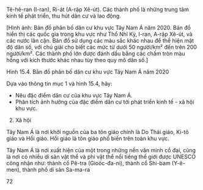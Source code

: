 Tê-hê-ran (I-ran), Ri-át (A-rập Xê-út). Các thành phố là những trung tâm kinh tế phát triển, thu hút dân cư và lao động.

[Hình ảnh: Bản đồ phân bố dân cư khu vực Tây Nam Á năm 2020. Bản đồ hiển thị các quốc gia trong khu vực như Thổ Nhĩ Kỳ, I-ran, A-rập Xê-út, và các nước lân cận. Bản đồ sử dụng các màu sắc khác nhau để thể hiện mật độ dân số, với chú giải cho biết các mức từ dưới 50 người/km² đến trên 200 người/km². Các thành phố lớn được đánh dấu bằng các chấm tròn màu hồng với kích thước khác nhau tùy theo quy mô dân số.]

Hình 15.4. Bản đồ phân bố dân cư khu vực Tây Nam Á năm 2020

Dựa vào thông tin mục 1 và hình 15.4, hãy:
- Nêu đặc điểm dân cư của khu vực Tây Nam Á.
- Phân tích ảnh hưởng của đặc điểm dân cư tới phát triển kinh tế - xã hội khu vực.

2. Xã hội

Tây Nam Á là nơi khởi nguồn của ba tôn giáo chính là Do Thái giáo, Ki-tô giáo và Hồi giáo. Hồi giáo là tôn giáo phổ biến trên toàn khu vực.

Tây Nam Á là nơi xuất hiện của một trong những nền văn minh cổ đại, cũng là nơi có nhiều di sản vật thể và phi vật thể nổi tiếng thế giới được UNESCO công nhận như: thành cổ Pê-tra (Gioóc-đa-ni), thành cổ Shi-bam (Y-ê-men), thành phố di sản Sa-ma-ra

72